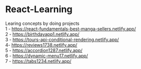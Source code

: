 # React-Learning
Learing concepts by doing projects
<br>
1 - https://react-fundamentals-best-manga-sellers.netlify.app/
<br>
2 - https://birthdayapp1.netlify.app/
<br>
3 - https://tours-api-conditional-rendering.netlify.app/
<br>
4- https://reviews1738.netlify.app/
<br>
5 - https://accordion1287.netlify.app/
<br>
6 - https://dynamic-menu17.netlify.app/
<br>
7 - https://tabs1234.netlify.app/
